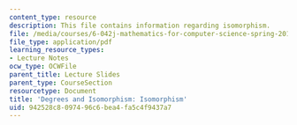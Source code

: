 ```yaml
---
content_type: resource
description: This file contains information regarding isomorphism.
file: /media/courses/6-042j-mathematics-for-computer-science-spring-2015/942528c8097496c6bea4fa5c4f9437a7_MIT6_042JS15_Isomorphism.pdf
file_type: application/pdf
learning_resource_types:
- Lecture Notes
ocw_type: OCWFile
parent_title: Lecture Slides
parent_type: CourseSection
resourcetype: Document
title: 'Degrees and Isomorphism: Isomorphism'
uid: 942528c8-0974-96c6-bea4-fa5c4f9437a7
---
```

